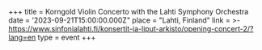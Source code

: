 +++
title = Korngold Violin Concerto with the Lahti Symphony Orchestra
date = '2023-09-21T15:00:00.000Z"
place = "Lahti, Finland"
link = >-
  https://www.sinfonialahti.fi/konsertit-ja-liput-arkisto/opening-concert-2/?lang=en
type = event
+++

